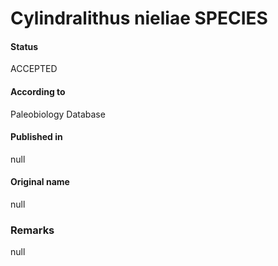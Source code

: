 Cylindralithus nieliae SPECIES
=======

#### Status
ACCEPTED

#### According to
Paleobiology Database

#### Published in
null

#### Original name
null

### Remarks
null